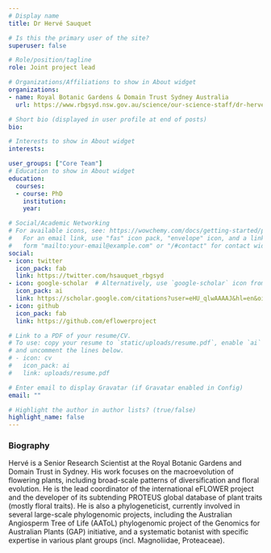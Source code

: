 ```yaml
---
# Display name
title: Dr Hervé Sauquet

# Is this the primary user of the site?
superuser: false

# Role/position/tagline
role: Joint project lead

# Organizations/Affiliations to show in About widget
organizations:
- name: Royal Botanic Gardens & Domain Trust Sydney Australia  
  url: https://www.rbgsyd.nsw.gov.au/science/our-science-staff/dr-herve-sauquet

# Short bio (displayed in user profile at end of posts)
bio:

# Interests to show in About widget
interests:

user_groups: ["Core Team"]
# Education to show in About widget
education:
  courses:
  - course: PhD
    institution:
    year:

# Social/Academic Networking
# For available icons, see: https://wowchemy.com/docs/getting-started/page-builder/#icons
#   For an email link, use "fas" icon pack, "envelope" icon, and a link in the
#   form "mailto:your-email@example.com" or "/#contact" for contact widget.
social:
- icon: twitter
  icon_pack: fab
  link: https://twitter.com/hsauquet_rbgsyd
- icon: google-scholar  # Alternatively, use `google-scholar` icon from `ai` icon pack
  icon_pack: ai
  link: https://scholar.google.com/citations?user=eHU_qlwAAAAJ&hl=en&oi=ao
- icon: github
  icon_pack: fab
  link: https://github.com/eflowerproject

# Link to a PDF of your resume/CV.
# To use: copy your resume to `static/uploads/resume.pdf`, enable `ai` icons in `params.toml`,
# and uncomment the lines below.
# - icon: cv
#   icon_pack: ai
#   link: uploads/resume.pdf

# Enter email to display Gravatar (if Gravatar enabled in Config)
email: ""

# Highlight the author in author lists? (true/false)
highlight_name: false
---
```


### Biography

Hervé is a Senior Research Scientist at the Royal Botanic Gardens and Domain Trust in Sydney. His work focuses on the macroevolution of flowering plants, including broad-scale patterns of diversification and floral evolution. He is the lead coordinator of the international eFLOWER project and the developer of its subtending PROTEUS global database of plant traits (mostly floral traits). He is also a phylogeneticist, currently involved in several large-scale phylogenomic projects, including the Australian Angiosperm Tree of Life (AAToL) phylogenomic project of the Genomics for Australian Plants (GAP) initiative, and a systematic botanist with specific expertise in various plant groups (incl. Magnoliidae, Proteaceae).
